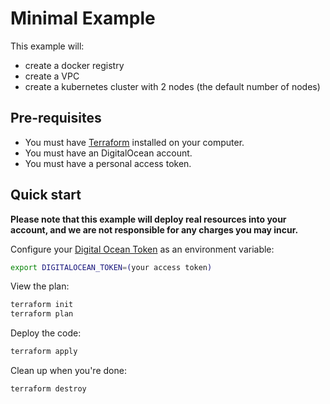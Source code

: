 # Minimal Example 

This example will:

- create a docker registry
- create a VPC
- create a kubernetes cluster with 2 nodes (the default number of nodes)

## Pre-requisites

* You must have [Terraform](https://www.terraform.io/) installed on your computer. 
* You must have an DigitalOcean account.
* You must have a personal access token.

## Quick start

**Please note that this example will deploy real resources into your account, and we are not responsible for any
charges you may incur.** 

Configure your [Digital Ocean Token](https://docs.digitalocean.com/reference/api/create-personal-access-token/) as an 
environment variable:

```bash
export DIGITALOCEAN_TOKEN=(your access token)
```

View the plan:
```bash
terraform init
terraform plan
```

Deploy the code:
```bash
terraform apply
```

Clean up when you're done:

```bash
terraform destroy
```